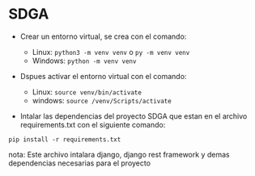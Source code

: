 # SDGA

- Crear un entorno virtual, se crea con el comando:
   - Linux: `python3 -m venv venv` o `py -m venv venv`
   - Windows: `python -m venv venv`
   
- Dspues activar el entorno virtual con el comando:
   - Linux: `source venv/bin/activate`
   - windows: `source /venv/Scripts/activate`
   
- Intalar las dependencias del proyecto SDGA que estan en el archivo requirements.txt con el siguiente comando:

`pip install -r requirements.txt`

nota: Este archivo intalara django, django rest framework y demas dependencias necesarias para el proyecto
